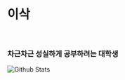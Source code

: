 # 이삭

<br>

### 차근차근 성실하게 공부하려는 대학생 

![Github Stats](https://github-readme-stats.vercel.app/api?username=toast-ceo&show_icons=true)
